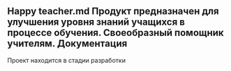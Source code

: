 Happy teacher.md
Продукт предназначен для улучшения уровня знаний учащихся в процессе обучения. Своеобразный помощник учителям. 
Документация
-------------
Проект находится в стадии разработки